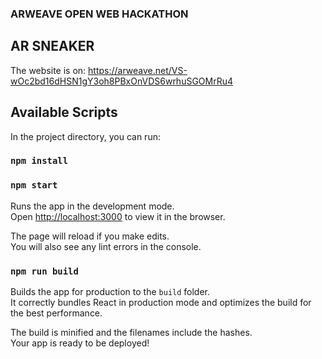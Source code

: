 ### ARWEAVE OPEN WEB HACKATHON


## AR SNEAKER
The website is on: https://arweave.net/VS-wOc2bd16dHSN1gY3oh8PBxOnVDS6wrhuSGOMrRu4


## Available Scripts

In the project directory, you can run:

### `npm install`

### `npm start`

Runs the app in the development mode.<br>
Open [http://localhost:3000](http://localhost:3000) to view it in the browser.

The page will reload if you make edits.<br>
You will also see any lint errors in the console.

### `npm run build`

Builds the app for production to the `build` folder.<br>
It correctly bundles React in production mode and optimizes the build for the best performance.

The build is minified and the filenames include the hashes.<br>
Your app is ready to be deployed!
